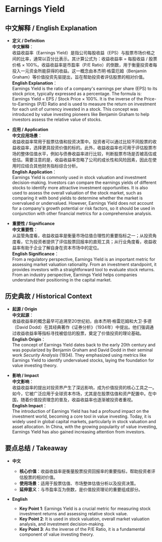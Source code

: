 # Earnings Yield

## 中文解释 / English Explanation

* **定义 / Definition**  
  **中文解释**：  
  收益收益率（Earnings Yield）是指公司每股收益（EPS）与股票市场价格之间的比率，通常以百分比表示。其计算公式为：收益收益率 = 每股收益 / 股票价格 × 100%。收益收益率是市盈率（P/E Ratio）的倒数，用于衡量投资者每投入一元资金所能获得的收益。这一概念由本杰明·格雷厄姆（Benjamin Graham）等价值投资先驱提出，旨在帮助投资者评估股票的相对价值。  
  **English Explanation**：  
  Earnings Yield is the ratio of a company's earnings per share (EPS) to its stock price, typically expressed as a percentage. The formula is: Earnings Yield = EPS / Stock Price × 100%. It is the inverse of the Price-to-Earnings (P/E) Ratio and is used to measure the return on investment for each unit of currency invested in a stock. This concept was introduced by value investing pioneers like Benjamin Graham to help investors assess the relative value of stocks.

* **应用 / Application**  
  **中文应用场景**：  
  收益收益率常用于股票估值和投资决策中。投资者可以通过比较不同股票的收益收益率，选择更具投资价值的标的。此外，收益收益率也可用于评估股票市场的整体估值水平，例如与债券收益率进行比较，判断股票市场是否被高估或低估。需要注意的是，收益收益率忽略了公司的成长性和风险因素，因此在使用时应结合其他财务指标综合分析。  
  **English Application**：  
  Earnings Yield is commonly used in stock valuation and investment decision-making. Investors can compare the earnings yields of different stocks to identify more attractive investment opportunities. It is also used to assess the overall valuation of the stock market, such as comparing it with bond yields to determine whether the market is overvalued or undervalued. However, Earnings Yield does not account for a company's growth potential or risk factors, so it should be used in conjunction with other financial metrics for a comprehensive analysis.

* **重要性 / Significance**  
  **中文重要性**：  
  从监管角度看，收益收益率是衡量市场估值合理性的重要指标之一；从投资角度看，它为投资者提供了评估股票回报率的直观工具；从行业角度看，收益收益率有助于企业了解自身在资本市场中的定位。  
  **English Significance**：  
  From a regulatory perspective, Earnings Yield is an important metric for assessing market valuation rationality. From an investment standpoint, it provides investors with a straightforward tool to evaluate stock returns. From an industry perspective, Earnings Yield helps companies understand their positioning in the capital market.

## 历史典故 / Historical Context

* **起源 / Origin**  
  **中文起源**：  
  收益收益率的概念最早可追溯至20世纪初，由本杰明·格雷厄姆和大卫·多德（David Dodd）在其经典著作《证券分析》（1934年）中提出。他们强调通过收益收益率等指标寻找被低估的股票，奠定了价值投资的理论基础。  
  **English Origin**：  
  The concept of Earnings Yield dates back to the early 20th century and was popularized by Benjamin Graham and David Dodd in their seminal work *Security Analysis* (1934). They emphasized using metrics like Earnings Yield to identify undervalued stocks, laying the foundation for value investing theory.

* **影响 / Impact**  
  **中文影响**：  
  收益收益率的提出对投资界产生了深远影响，成为价值投资的核心工具之一。如今，它被广泛应用于全球资本市场，尤其是在股票估值和资产配置中。在中国，随着价值投资理念的普及，收益收益率也逐渐被投资者重视。  
  **English Impact**：  
  The introduction of Earnings Yield has had a profound impact on the investment world, becoming a core tool in value investing. Today, it is widely used in global capital markets, particularly in stock valuation and asset allocation. In China, with the growing popularity of value investing, Earnings Yield has also gained increasing attention from investors.

## 要点总结 / Takeaway

* **中文**  
  - **核心价值**：收益收益率是衡量股票投资回报率的重要指标，帮助投资者评估股票的相对价值。  
  - **使用场景**：适用于股票估值、市场整体估值分析以及投资决策。  
  - **延伸意义**：与市盈率互为倒数，是价值投资理论的重要组成部分。  

* **English**  
  - **Key Point 1**: Earnings Yield is a crucial metric for measuring stock investment returns and assessing relative stock value.  
  - **Key Point 2**: It is used in stock valuation, overall market valuation analysis, and investment decision-making.  
  - **Key Point 3**: As the inverse of the P/E Ratio, it is a fundamental component of value investing theory.